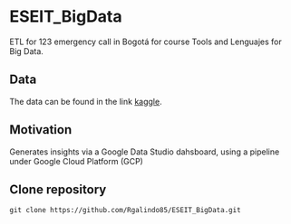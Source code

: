 # ESEIT_BigData
ETL for 123 emergency call in Bogotá for course Tools and Lenguajes for Big Data.

## Data
The data can be found in the link [kaggle](https://www.kaggle.com/diegorojasdiaz/123-emergency-calls-in-bogota). 

## Motivation
Generates insights via a Google Data Studio dahsboard, using a pipeline under Google Cloud Platform (GCP)

## Clone repository
````
git clone https://github.com/Rgalindo85/ESEIT_BigData.git
````

